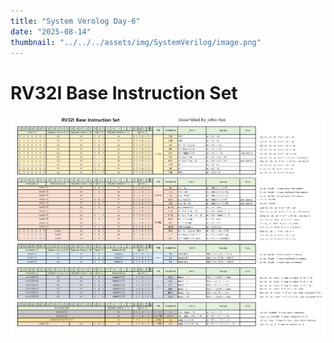 ```yaml
---
title: "System Verolog Day-6"
date: "2025-08-14"
thumbnail: "../../../assets/img/SystemVerilog/image.png"
---
```


# RV32I Base Instruction Set
![alt text](../../../assets/img/CPU/day_6/image.png)